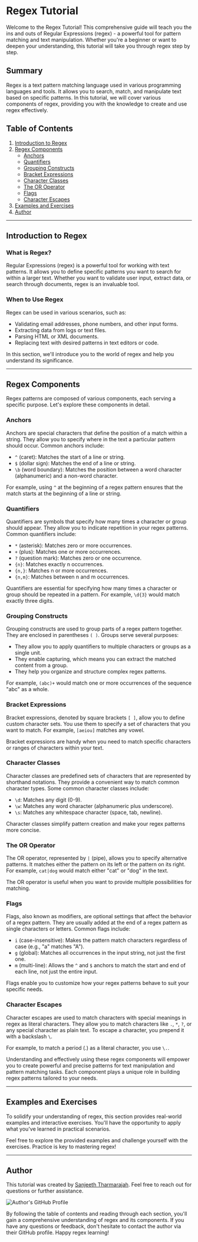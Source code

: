 # Regex Tutorial

Welcome to the Regex Tutorial! This comprehensive guide will teach you the ins and outs of Regular Expressions (regex) - a powerful tool for pattern matching and text manipulation. Whether you're a beginner or want to deepen your understanding, this tutorial will take you through regex step by step.

## Summary

Regex is a text pattern matching language used in various programming languages and tools. It allows you to search, match, and manipulate text based on specific patterns. In this tutorial, we will cover various components of regex, providing you with the knowledge to create and use regex effectively.

## Table of Contents

1. [Introduction to Regex](#introduction-to-regex)
2. [Regex Components](#regex-components)
   - [Anchors](#anchors)
   - [Quantifiers](#quantifiers)
   - [Grouping Constructs](#grouping-constructs)
   - [Bracket Expressions](#bracket-expressions)
   - [Character Classes](#character-classes)
   - [The OR Operator](#the-or-operator)
   - [Flags](#flags)
   - [Character Escapes](#character-escapes)
3. [Examples and Exercises](#examples-and-exercises)
4. [Author](#author)

---

## Introduction to Regex

### What is Regex?
Regular Expressions (regex) is a powerful tool for working with text patterns. It allows you to define specific patterns you want to search for within a larger text. Whether you want to validate user input, extract data, or search through documents, regex is an invaluable tool.

### When to Use Regex
Regex can be used in various scenarios, such as:
- Validating email addresses, phone numbers, and other input forms.
- Extracting data from logs or text files.
- Parsing HTML or XML documents.
- Replacing text with desired patterns in text editors or code.

In this section, we'll introduce you to the world of regex and help you understand its significance.

---

## Regex Components

Regex patterns are composed of various components, each serving a specific purpose. Let's explore these components in detail.

### Anchors

Anchors are special characters that define the position of a match within a string. They allow you to specify where in the text a particular pattern should occur. Common anchors include:

- `^` (caret): Matches the start of a line or string.
- `$` (dollar sign): Matches the end of a line or string.
- `\b` (word boundary): Matches the position between a word character (alphanumeric) and a non-word character.

For example, using `^` at the beginning of a regex pattern ensures that the match starts at the beginning of a line or string.

### Quantifiers

Quantifiers are symbols that specify how many times a character or group should appear. They allow you to indicate repetition in your regex patterns. Common quantifiers include:

- `*` (asterisk): Matches zero or more occurrences.
- `+` (plus): Matches one or more occurrences.
- `?` (question mark): Matches zero or one occurrence.
- `{n}`: Matches exactly n occurrences.
- `{n,}`: Matches n or more occurrences.
- `{n,m}`: Matches between n and m occurrences.

Quantifiers are essential for specifying how many times a character or group should be repeated in a pattern. For example, `\d{3}` would match exactly three digits.

### Grouping Constructs

Grouping constructs are used to group parts of a regex pattern together. They are enclosed in parentheses `( )`. Groups serve several purposes:

- They allow you to apply quantifiers to multiple characters or groups as a single unit.
- They enable capturing, which means you can extract the matched content from a group.
- They help you organize and structure complex regex patterns.

For example, `(abc)+` would match one or more occurrences of the sequence "abc" as a whole.

### Bracket Expressions

Bracket expressions, denoted by square brackets `[ ]`, allow you to define custom character sets. You use them to specify a set of characters that you want to match. For example, `[aeiou]` matches any vowel.

Bracket expressions are handy when you need to match specific characters or ranges of characters within your text.

### Character Classes

Character classes are predefined sets of characters that are represented by shorthand notations. They provide a convenient way to match common character types. Some common character classes include:

- `\d`: Matches any digit (0-9).
- `\w`: Matches any word character (alphanumeric plus underscore).
- `\s`: Matches any whitespace character (space, tab, newline).

Character classes simplify pattern creation and make your regex patterns more concise.

### The OR Operator

The OR operator, represented by `|` (pipe), allows you to specify alternative patterns. It matches either the pattern on its left or the pattern on its right. For example, `cat|dog` would match either "cat" or "dog" in the text.

The OR operator is useful when you want to provide multiple possibilities for matching.

### Flags

Flags, also known as modifiers, are optional settings that affect the behavior of a regex pattern. They are usually added at the end of a regex pattern as single characters or letters. Common flags include:

- `i` (case-insensitive): Makes the pattern match characters regardless of case (e.g., "a" matches "A").
- `g` (global): Matches all occurrences in the input string, not just the first one.
- `m` (multi-line): Allows the `^` and `$` anchors to match the start and end of each line, not just the entire input.

Flags enable you to customize how your regex patterns behave to suit your specific needs.

### Character Escapes

Character escapes are used to match characters with special meanings in regex as literal characters. They allow you to match characters like `.`, `*`, `?`, or any special character as plain text. To escape a character, you prepend it with a backslash `\`.

For example, to match a period (.) as a literal character, you use `\.`.

Understanding and effectively using these regex components will empower you to create powerful and precise patterns for text manipulation and pattern matching tasks. Each component plays a unique role in building regex patterns tailored to your needs.

---

## Examples and Exercises

To solidify your understanding of regex, this section provides real-world examples and interactive exercises. You'll have the opportunity to apply what you've learned in practical scenarios.

Feel free to explore the provided examples and challenge yourself with the exercises. Practice is key to mastering regex!

---

## Author

This tutorial was created by [Sanjeeth Tharmarajah](https://github.com/SanjeethTharmarajah). Feel free to reach out for questions or further assistance.

![Author's GitHub Profile](https://github.com/SanjeethTharmarajah.png)

By following the table of contents and reading through each section, you'll gain a comprehensive understanding of regex and its components. If you have any questions or feedback, don't hesitate to contact the author via their GitHub profile. Happy regex learning!
